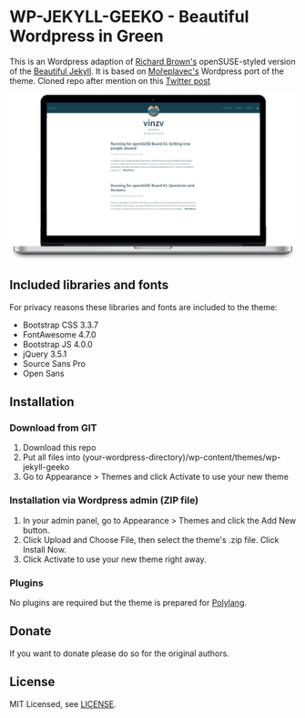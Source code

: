 # WP-JEKYLL-GEEKO - Beautiful Wordpress in Green

This is an Wordpress adaption of [Richard Brown's](https://github.com/sysrich/rootco.de-web) openSUSE-styled version of the [Beautiful Jekyll](http://deanattali.com/beautiful-jekyll/). It is based on [Mořeplavec's](https://github.com/moreplavec/wp-jekyll/) Wordpress port of the theme.
Cloned repo after mention on this [Twitter post](https://twitter.com/vinzv/status/1299098631505674241?s=19)

![](wp-jekyll-theme-preview.jpg)

## Included libraries and fonts
For privacy reasons these libraries and fonts are included to the theme:
* Bootstrap CSS 3.3.7
* FontAwesome 4.7.0
* Bootstrap JS 4.0.0
* jQuery 3.5.1
* Source Sans Pro
* Open Sans

## Installation

### Download from GIT
1. Download this repo
2. Put all files into (your-wordpress-directory)/wp-content/themes/wp-jekyll-geeko
3. Go to Appearance > Themes and click Activate to use your new theme

### Installation via Wordpress admin (ZIP file)
1. In your admin panel, go to Appearance > Themes and click the Add New button.
2. Click Upload and Choose File, then select the theme's .zip file. Click Install Now.
3. Click Activate to use your new theme right away.

### Plugins
No plugins are required but the theme is prepared for [Polylang](https://de.wordpress.org/plugins/polylang/).

## Donate
If you want to donate please do so for the original authors.

## License
MIT Licensed, see [LICENSE](https://github.com/boh717/beautiful-ghost/blob/master/LICENSE).
